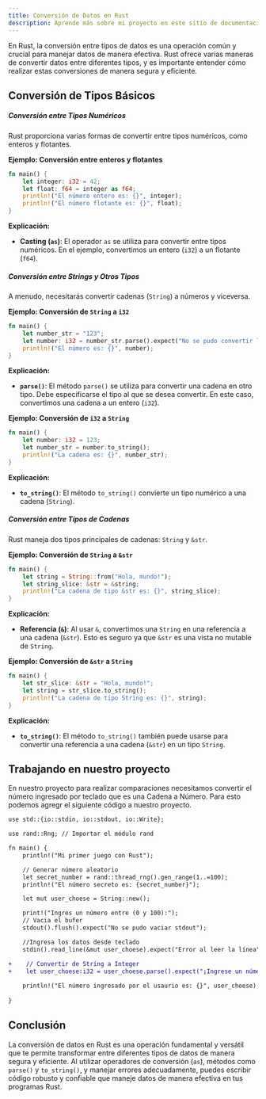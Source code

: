 ```yaml
---
title: Conversión de Datos en Rust
description: Aprende más sobre mi proyecto en este sitio de documentación construido con Starlight.
---
```


En Rust, la conversión entre tipos de datos es una operación común y crucial para manejar datos de manera efectiva. Rust ofrece varias maneras de convertir datos entre diferentes tipos, y es importante entender cómo realizar estas conversiones de manera segura y eficiente.

## Conversión de Tipos Básicos

##### Conversión entre Tipos Numéricos

Rust proporciona varias formas de convertir entre tipos numéricos, como enteros y flotantes.

**Ejemplo: Conversión entre enteros y flotantes**

```rust
fn main() {
    let integer: i32 = 42;
    let float: f64 = integer as f64;
    println!("El número entero es: {}", integer);
    println!("El número flotante es: {}", float);
}
```

**Explicación:**

- **Casting (`as`)**: El operador `as` se utiliza para convertir entre tipos numéricos. En el ejemplo, convertimos un entero (`i32`) a un flotante (`f64`).

##### Conversión entre Strings y Otros Tipos

A menudo, necesitarás convertir cadenas (`String`) a números y viceversa.

**Ejemplo: Conversión de `String` a `i32`**

```rust
fn main() {
    let number_str = "123";
    let number: i32 = number_str.parse().expect("No se pudo convertir la cadena a número");
    println!("El número es: {}", number);
}
```

**Explicación:**

- **`parse()`**: El método `parse()` se utiliza para convertir una cadena en otro tipo. Debe especificarse el tipo al que se desea convertir. En este caso, convertimos una cadena a un entero (`i32`).

**Ejemplo: Conversión de `i32` a `String`**

```rust
fn main() {
    let number: i32 = 123;
    let number_str = number.to_string();
    println!("La cadena es: {}", number_str);
}
```

**Explicación:**

- **`to_string()`**: El método `to_string()` convierte un tipo numérico a una cadena (`String`).


##### Conversión entre Tipos de Cadenas

Rust maneja dos tipos principales de cadenas: `String` y `&str`.

**Ejemplo: Conversión de `String` a `&str`**

```rust
fn main() {
    let string = String::from("Hola, mundo!");
    let string_slice: &str = &string;
    println!("La cadena de tipo &str es: {}", string_slice);
}
```

**Explicación:**

- **Referencia (`&`)**: Al usar `&`, convertimos una `String` en una referencia a una cadena (`&str`). Esto es seguro ya que `&str` es una vista no mutable de `String`.

**Ejemplo: Conversión de `&str` a `String`**

```rust
fn main() {
    let str_slice: &str = "Hola, mundo!";
    let string = str_slice.to_string();
    println!("La cadena de tipo String es: {}", string);
}
```

**Explicación:**

- **`to_string()`**: El método `to_string()` también puede usarse para convertir una referencia a una cadena (`&str`) en un tipo `String`.


## Trabajando en nuestro proyecto
En nuestro proyecto para realizar comparaciones necesitamos convertir el número ingresado por teclado que es una Cadena a Número. Para esto podemos agregr el siguiente código a nuestro proyecto.

```diff lang="rs"
use std::{io::stdin, io::stdout, io::Write};

use rand::Rng; // Importar el módulo rand

fn main() {
    println!("Mi primer juego con Rust");

    // Generar número aleatorio
    let secret_number = rand::thread_rng().gen_range(1..=100);
    println!("El número secreto es: {secret_number}");

    let mut user_choese = String::new();

    print!("Ingres un número entre (0 y 100):");
    // Vacia el bufer
    stdout().flush().expect("No se pudo vaciar stdout"); 

    //Ingresa los datos desde teclado
    stdin().read_line(&mut user_choese).expect("Error al leer la línea");

+    // Convertir de String a Integer
+    let user_choese:i32 = user_choese.parse().expect("¡Ingrese un número por favor!");
    
    println!("El número ingresado por el usaurio es: {}", user_choese);
   
}

```
## Conclusión

La conversión de datos en Rust es una operación fundamental y versátil que te permite transformar entre diferentes tipos de datos de manera segura y eficiente. Al utilizar operadores de conversión (`as`), métodos como `parse()` y `to_string()`, y manejar errores adecuadamente, puedes escribir código robusto y confiable que maneje datos de manera efectiva en tus programas Rust.